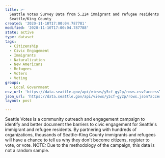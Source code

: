 ```yaml
---
title: >-
  Seattle Votes Survey Data from 5,224 immigrant and refugee residents of
  Seattle/King County
created: '2020-11-10T17:00:04.787781'
modified: '2020-11-10T17:00:04.787788'
state: active
type: dataset
tags:
  - Citizenship
  - Civic Engagement
  - Immigrants
  - Naturalization
  - New Americans
  - Refugees
  - Voters
  - Voting
groups:
  - Local Government
csv_url: 'https://data.seattle.gov/api/views/y5cf-gy2p/rows.csv?accessType=DOWNLOAD'
json_url: 'https://data.seattle.gov/api/views/y5cf-gy2p/rows.json?accessType=DOWNLOAD'
layout: post

---
```

Seattle Votes is a community outreach and engagement campaign to identify and better document the barriers to civic engagement for Seattle's immigrant and refugee residents. By partnering with hundreds of organizations, thousands of Seattle-King County immigrants and refugees will have a chance to tell us why they don't become citizens, register to vote, or vote. NOTE: Due to the methodology of the campaign, this data is not a random sample.
